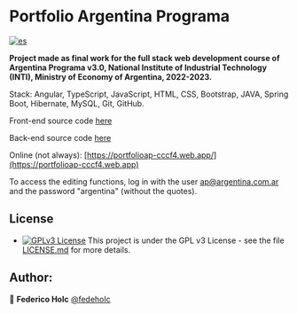 # Portfolio Argentina Programa
[![es](https://img.shields.io/badge/lang-es-yellow.svg)](https://github.com/fedeholc/Portfolio-Frontend/blob/master/README.es.md)

**Project made as final work for the full stack web development course of Argentina Programa v3.0, National Institute of Industrial Technology (INTI), Ministry of Economy of Argentina, 2022-2023.**

Stack: Angular, TypeScript, JavaScript, HTML, CSS, Bootstrap, JAVA,
Spring Boot, Hibernate, MySQL, Git, GitHub.

Front-end source code [here](https://github.com/fedeholc/argentinaprograma-Portfolio-Frontend/)

Back-end source code [here](https://github.com/fedeholc/argentinaprograma-Portfolio-Backend/)

Online (not always): [https://portfolioap-cccf4.web.app/](https://portfolioap-cccf4.web.app)

To access the editing functions, log in with the user ap@argentina.com.ar and the password "argentina" (without the quotes).

## License

- [![GPLv3 License](https://img.shields.io/badge/License-GPL%20v3-yellow.svg)](https://opensource.org/licenses/) This project is under the GPL v3 License - see the file [LICENSE.md](LICENSE.md) for more details.

## Author:

👤 **Federico Holc** [@fedeholc](https://github.com/fedeholc)
